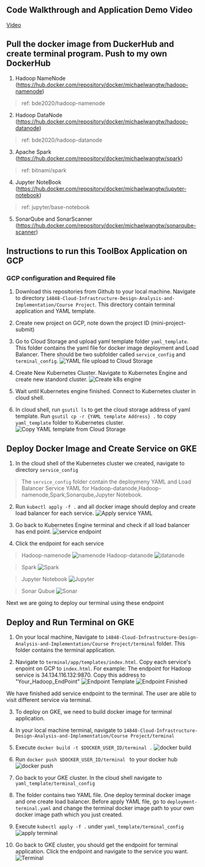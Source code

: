 ## Code Walkthrough and Application Demo Video
[Video](https://drive.google.com/file/d/1f-ZGbsX4u-uF5HOPUNGkoML2YGJOyfNh/view?usp=sharing
)
## Pull the docker image from DuckerHub and create terminal program. Push to my own DockerHub
1. Hadoop NameNode (https://hub.docker.com/repository/docker/michaelwangtw/hadoop-namenode)
>ref: bde2020/hadoop-namenode
2. Hadoop DataNode (https://hub.docker.com/repository/docker/michaelwangtw/hadoop-datanode)
>ref: bde2020/hadoop-datanode
3. Apache Spark (https://hub.docker.com/repository/docker/michaelwangtw/spark)
>ref: bitnami/spark
4. Jupyter NoteBook (https://hub.docker.com/repository/docker/michaelwangtw/jupyter-notebook)
>ref: jupyter/base-notebook
5. SonarQube and SonarScanner (https://hub.docker.com/repository/docker/michaelwangtw/sonarqube-scanner)

## Instructions to run this ToolBox Application on GCP

### GCP configuration and Required file
1. Download this repositories from Github to your local machine. Navigate to directory ``14848-Cloud-Infrastructure-Design-Analysis-and-Implementation/Course Project``. This directory contain terminal application and YAML template.

2. Create new project on GCP, note down the project ID (mini-project-submit)

3. Go to Cloud Storage and upload yaml template folder ``yaml_template``. This folder contains the yaml file for docker image deployment and Load Balancer. There should be two subfolder called ``service_config`` and ``terminal_config``.
![YAML file upload to Cloud Storage](./image/GCP%20Bucket%20yaml%20file.png)

4. Create New Kubernetes Cluster. Navigate to Kubernetes Engine and create new standord cluster. 
![Create k8s engine](./image/new%20k8s%20engine.png)

5. Wait until Kubernetes engine finished. Connect to Kubernetes cluster in cloud shell.

6. In cloud shell, run ``gsutil ls`` to get the cloud storage address of yaml template. Run ``gsutil cp -r {YAML template Address} .`` to copy `` yaml_template`` folder to Kubernetes cluster.
![Copy YAML template from Cloud Storage](./image/Copy%20yaml%20file.png)

## Deploy Docker Image and Create Service on GKE
1. In the cloud shell of the Kubernetes cluster we created, navigate to directory ``service_config``
  > The ``service_config`` folder contain the deploymeny YAML and Load Balancer Service YAML for Hadoop-datanode,Hadoop-namenode,Spark,Sonarqube,Jupyter Notebook.
  
2. Run ``kubectl apply -f .`` and all docker image should deploy and create load balancer for each service.
![Apply service YAML](./image/apply-cmd.jpg)

3. Go back to Kubernetes Engine terminal and check if all load balancer has end point.
![service endpoint](./image/apply-service.png)

4. Click the endpoint for each service
  > Hadoop-namenode
  > ![namenode](./image/namenode.png)
  > Hadoop-datanode
  > ![datanode](./image/datandoe.png)

  > Spark
  > ![Spark](./image/Spark-screenshot.png)

  > Jupyter Notebook
  > ![Jupyter](./image/Jupyter-Notebook-Screenshot.png)

  > Sonar Qubue
  > ![Sonar](./image/Sonar-screenshot.png)

Next we are going to deploy our terminal using these endpoint

## Deploy and Run Terminal on GKE
1. On your local machine, Navigate to ``14848-Cloud-Infrastructure-Design-Analysis-and-Implementation/Course Project/terminal`` folder. This folder contains the terminal application.

2. Navigate to ``terminal/app/templates/index.html``. Copy each service's enpoint on GCP to ``index.html``.
   For example: The endpoint for Hadoop service is 34.134.116.132:9870. Copy this address to "Your_Hadoop_EndPoint"
![Endpoint Template](./image/endpoint_template.png)
![Endpoint Finished](./image/endpoint.png)

We have finished add service endpoint to the terminal. The user are able to visit different service via terminal.

3. To deploy on GKE, we need to build docker image for terminal application. 

4. In your local machine terminal, navigate to ``14848-Cloud-Infrastructure-Design-Analysis-and-Implementation/Course Project/terminal``

5. Execute ``docker build -t $DOCKER_USER_ID/terminal .``
![docker build](./image/docker_build.png)

6. Run ``docker push $DOCKER_USER_ID/terminal `` to your docker hub
![docker push](./image/push%20terminal.png)

7. Go back to your GKE cluster. In the cloud shell navigate to ``yaml_template/terminal_config``

8. The folder contains two YAML file. One deploy terminal docker image and one create load balancer. Before apply YAML file, go to ``deployment-terminal.yaml`` and change the terminal docker image path to your own docker image path which you just created.

9. Execute ``kubectl apply -f .`` under ``yaml_template/terminal_config``
![apply terminal](./image/apply_terminal.png)

10. Go back to GKE cluster, you should get the endpoint for terminal application. Click the endpoint and navigate to the service you want.
![Terminal](./image/terminal.gif)



